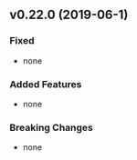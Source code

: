 ## v0.22.0 (2019-06-1)

### Fixed

- none


### Added Features

- none

### Breaking Changes

- none
